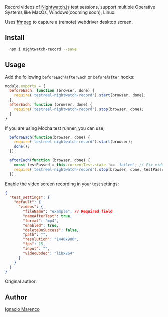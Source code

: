 
Record videos of [Nightwatch.js](http://nightwatchjs.org/) test sessions, support multiple Operative Systems like MacOs, Windows(cooming soon), Linux.

Uses [ffmpeg](https://www.ffmpeg.org/) to capture a (remote) webdriver desktop screen.

## Install

```sh
  npm i nightwatch-record --save
```

## Usage

Add the following `beforeEach`/`afterEach` or `before`/`after` hooks:
```js
module.exports = {
  beforeEach: function (browser, done) {
    require('testreel-nightwatch-record').start(browser, done);
  },
  afterEach: function (browser, done) {
    require('testreel-nightwatch-record').stop(browser, done);
  }
}
```

If you are using Mocha test runner, you can use;
```js
  beforeEach(function(browser, done) {
    require('testreel-nightwatch-record').start(browser);
    done();
  });

  afterEach(function (browser, done) {
    const testPassed = this.currentTest.state !== 'failed'; // Fix videoSettings.deleteOnSuccess: true issue with other test runners
    require('testreel-nightwatch-record').stop(browser, done, testPassed);
  });
```


Enable the video screen recording in your test settings:
```json
{
  "test_settings": {
    "default": {
      "videos": {
        "fileName": "example", // Required field
        "nameAfterTest": true,
        "format": "mp4",
        "enabled": true,
        "deleteOnSuccess": false,
        "path": "",
        "resolution": "1440x900",
        "fps": 15,
        "input": "",
        "videoCodec": "libx264"
      }
    }
  }
}
```

Original author:
 ## Author
[Ignacio Marenco](https://github.com/imarenco)